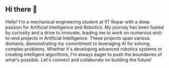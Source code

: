## Hi there 👋
Hello! I'm a mechanical engineering student at IIT Ropar with a deep passion for Artificial Intelligence and Robotics. My journey has been fueled by curiosity and a drive to innovate, leading me to work on numerous end-to-end projects in Artificial Intelligence. These projects span various domains, demonstrating my commitment to leveraging AI for solving complex problems. Whether it's developing advanced robotics systems or creating intelligent algorithms, I'm always eager to push the boundaries of what's possible. Let's connect and collaborate on building the future!

<!--
**Rahul-Yadav-Github/Rahul-Yadav-Github** is a ✨ _special_ ✨ repository because its `README.md` (this file) appears on your GitHub profile.

Here are some ideas to get you started:

- 🔭 I’m currently working on ...
- 🌱 I’m currently learning ...
- 👯 I’m looking to collaborate on ...
- 🤔 I’m looking for help with ...
- 💬 Ask me about ...
- 📫 How to reach me: ...
- 😄 Pronouns: ...
- ⚡ Fun fact: ...
-->
